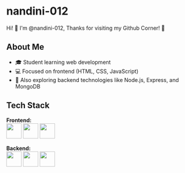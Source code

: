 # nandini-012

Hi! 👋 I'm @nandini-012, Thanks for visiting my Github Corner! 🌟

## About Me

- 🎓 Student learning web development
- 💻 Focused on frontend (HTML, CSS, JavaScript)
- 🔗 Also exploring backend technologies like Node.js, Express, and MongoDB

## Tech Stack

**Frontend:**  
<img src="https://cdn.jsdelivr.net/gh/devicons/devicon/icons/html5/html5-original.svg" width="40"/>
<img src="https://cdn.jsdelivr.net/gh/devicons/devicon/icons/css3/css3-original.svg" width="40"/>
<img src="https://cdn.jsdelivr.net/gh/devicons/devicon/icons/javascript/javascript-original.svg" width="40"/>

**Backend:**  
<img src="https://cdn.jsdelivr.net/gh/devicons/devicon/icons/nodejs/nodejs-original.svg" width="40"/>
<img src="https://cdn.jsdelivr.net/gh/devicons/devicon/icons/express/express-original.svg" width="40"/>
<img src="https://cdn.jsdelivr.net/gh/devicons/devicon/icons/mongodb/mongodb-original.svg" width="40"/>
